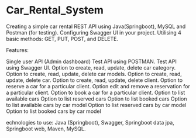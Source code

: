 # Car_Rental_System
Creating a simple car rental REST API using Java(Springboot), MySQL and Postman (for testing). Configuring Swagger UI in your project. Utilising 4 basic methods: GET, PUT, POST, and DELETE.

Features:

Single user API (Admin dashboard)
Test API using POSTMAN.
Test API using Swagger UI.
Option to create, read, update, delete car category.
Option to create, read, update, delete car models.
Option to create, read, update, delete car.
Option to create, read, update, delete client.
Option to reserve a car for a particular client.
Option edit and remove a reservation for a particular client.
Option to book a car for a particular client.
Option to list available cars
Option to list reserved cars
Option to list booked cars
Option to list available cars by car model
Option to list reserved cars by car model
Option to list booked cars by car model

echnologies to use: Java (Springboot), Swagger, Springboot data jpa, Springboot web, Maven, MySQL.
